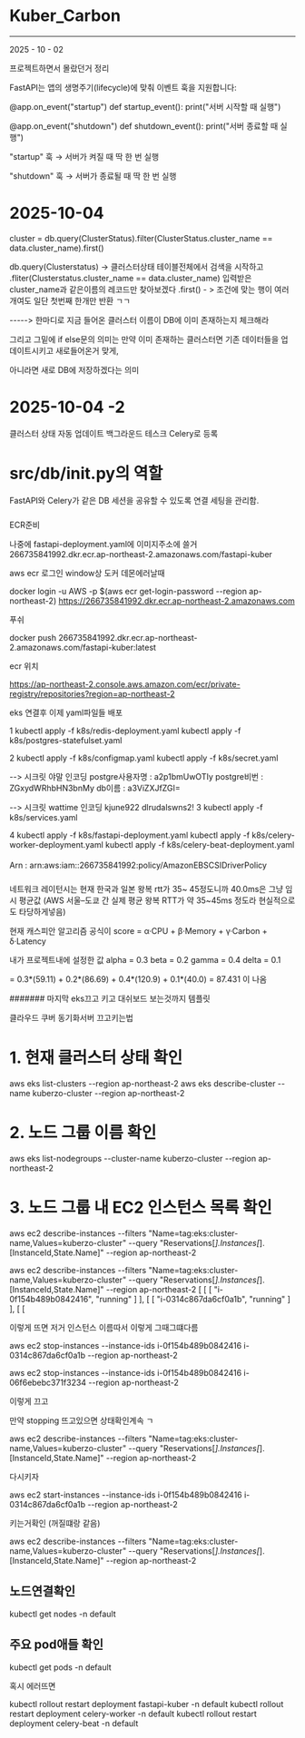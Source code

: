 # Kuber_Carbon

-------------

2025 - 10 - 02 

프로젝트하면서 몰랐던거 정리


FastAPI는 앱의 생명주기(lifecycle)에 맞춰 이벤트 훅을 지원합니다:

@app.on_event("startup")
def startup_event():
    print("서버 시작할 때 실행")

@app.on_event("shutdown")
def shutdown_event():
    print("서버 종료할 때 실행")


"startup" 훅 → 서버가 켜질 때 딱 한 번 실행

"shutdown" 훅 → 서버가 종료될 때 딱 한 번 실행

# 2025-10-04

cluster = db.query(ClusterStatus).filter(ClusterStatus.cluster_name == data.cluster_name).first()

db.query(Clusterstatus) -> 클러스터상태 테이블전체에서 검색을 시작하고
.fliter(Clusterstatus.cluster_name == data.cluster_name) 입력받은 cluster_name과 같은이름의 레코드만 찾아보겠다
.first() - > 조건에 맞는 행이 여러개여도 일단 첫번째 한개만 반환 ㄱㄱ

-----> 한마디로 지금 들어온 클러스터 이름이 DB에 이미 존재하는지 체크해라

그리고 그밑에 if else문의 의미는
만약 이미 존재하는 클러스터면 기존 데이터들을 업데이트시키고 새로들어온거 맞게,

아니라면 새로 DB에 저장하겠다는 의미

# 2025-10-04 -2 

클러스터 상태 자동 업데이트 백그라운드 테스크 Celery로 등록

# src/db/__init__.py의 역할

FastAPI와 Celery가 같은 DB 세션을 공유할 수 있도록 연결 세팅을 관리함.

###

ECR준비

나중에 fastapi-deployment.yaml에 이미지주소에 쓸거
266735841992.dkr.ecr.ap-northeast-2.amazonaws.com/fastapi-kuber

aws ecr 로그인 window상 도커 데몬에러날때

docker login -u AWS -p $(aws ecr get-login-password --region ap-northeast-2) https://266735841992.dkr.ecr.ap-northeast-2.amazonaws.com


푸쉬

docker push 266735841992.dkr.ecr.ap-northeast-2.amazonaws.com/fastapi-kuber:latest

ecr 위치

https://ap-northeast-2.console.aws.amazon.com/ecr/private-registry/repositories?region=ap-northeast-2


eks 연결후 이제 yaml파일들 배포

1
kubectl apply -f k8s/redis-deployment.yaml
kubectl apply -f k8s/postgres-statefulset.yaml

2
kubectl apply -f k8s/configmap.yaml
kubectl apply -f k8s/secret.yaml

--> 시크릿 야말 인코딩
postgre사용자명 : a2p1bmUwOTIy
postgre비번 : ZGxydWRhbHN3bnMy
db이름 : a3ViZXJfZGI=


--> 시크릿 wattime 인코딩
kjune922
dlrudalswns2!
3
kubectl apply -f k8s/services.yaml

4
kubectl apply -f k8s/fastapi-deployment.yaml
kubectl apply -f k8s/celery-worker-deployment.yaml
kubectl apply -f k8s/celery-beat-deployment.yaml


####

Arn : arn:aws:iam::266735841992:policy/AmazonEBSCSIDriverPolicy

###

네트워크 레이턴시는 현재 한국과 일본 왕복 rtt가 35~ 45정도니까
40.0ms은 그냥 임시 평균값
(AWS 서울–도쿄 간 실제 평균 왕복 RTT가 약 35~45ms 정도라 현실적으로도 타당하게넣음)

현재 캐스피안 알고리즘 공식이
score = α·CPU + β·Memory + γ·Carbon + δ·Latency

내가 프로젝트내에 설정한 값
alpha = 0.3
beta  = 0.2
gamma = 0.4
delta = 0.1

= 0.3*(59.11) + 0.2*(86.69) + 0.4*(120.9) + 0.1*(40.0)
= 87.431 이 나옴


####### 마지막 eks끄고 키고 대쉬보드 보는것까지 템플릿

클라우드 쿠버 동기화서버 끄고키는법

# 1. 현재 클러스터 상태 확인
aws eks list-clusters --region ap-northeast-2
aws eks describe-cluster --name kuberzo-cluster --region ap-northeast-2

# 2. 노드 그룹 이름 확인
aws eks list-nodegroups --cluster-name kuberzo-cluster --region ap-northeast-2

# 3. 노드 그룹 내 EC2 인스턴스 목록 확인
aws ec2 describe-instances --filters "Name=tag:eks:cluster-name,Values=kuberzo-cluster" --query "Reservations[*].Instances[*].[InstanceId,State.Name]" --region ap-northeast-2


>>>

aws ec2 describe-instances --filters "Name=tag:eks:cluster-name,Values=kuberzo-cluster" --query "Reservations[*].Instances[*].[InstanceId,State.Name]" --region ap-northeast-2
[
    [
        [
            "i-0f154b489b0842416",
            "running"
        ]
    ],
    [
        [
            "i-0314c867da6cf0a1b",
            "running"
        ]
    ],
    [
        [

이렇게 뜨면 저거 인스턴스 이름따서 이렇게 그때그떄다름

aws ec2 stop-instances --instance-ids i-0f154b489b0842416 i-0314c867da6cf0a1b --region ap-northeast-2

aws ec2 stop-instances --instance-ids i-0f154b489b0842416 i-06f6ebebc371f3234 --region ap-northeast-2

이렇게 끄고

만약 stopping 뜨고있으면
상태확인계속 ㄱ

aws ec2 describe-instances --filters "Name=tag:eks:cluster-name,Values=kuberzo-cluster" --query "Reservations[*].Instances[*].[InstanceId,State.Name]" --region ap-northeast-2

다시키자

aws ec2 start-instances --instance-ids i-0f154b489b0842416 i-0314c867da6cf0a1b --region ap-northeast-2


키는거확인 (꺼질떄랑 같음)

aws ec2 describe-instances --filters "Name=tag:eks:cluster-name,Values=kuberzo-cluster" --query "Reservations[*].Instances[*].[InstanceId,State.Name]" --region ap-northeast-2


## 노드연결확인

kubectl get nodes -n default


## 주요 pod애들 확인

kubectl get pods -n default

혹시 에러뜨면

kubectl rollout restart deployment fastapi-kuber -n default
kubectl rollout restart deployment celery-worker -n default
kubectl rollout restart deployment celery-beat -n default




